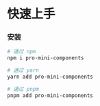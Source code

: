 # 快速上手

### 安装

```bash
# 通过 npm
npm i pro-mini-components

# 通过 yarn
yarn add pro-mini-components

# 通过 pnpm
pnpm add pro-mini-components
```
